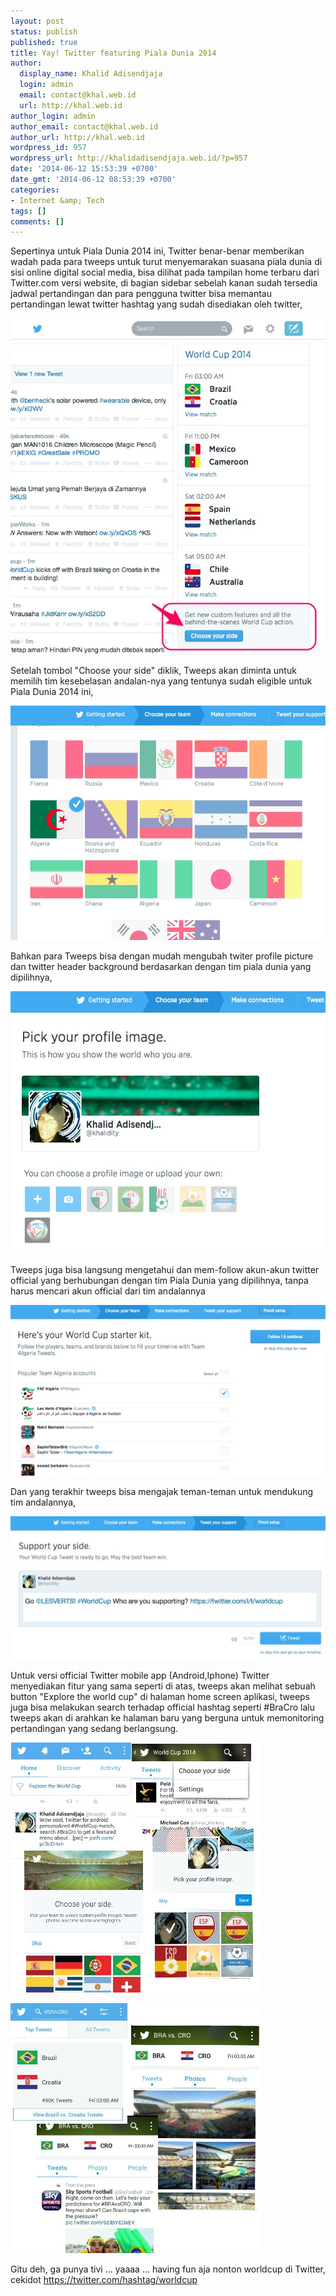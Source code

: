 ```yaml
---
layout: post
status: publish
published: true
title: Yay! Twitter featuring Piala Dunia 2014
author:
  display_name: Khalid Adisendjaja
  login: admin
  email: contact@khal.web.id
  url: http://khal.web.id
author_login: admin
author_email: contact@khal.web.id
author_url: http://khal.web.id
wordpress_id: 957
wordpress_url: http://khalidadisendjaja.web.id/?p=957
date: '2014-06-12 15:53:39 +0700'
date_gmt: '2014-06-12 08:53:39 +0700'
categories:
- Internet &amp; Tech
tags: []
comments: []
---
```

Sepertinya untuk Piala Dunia 2014 ini, Twitter benar-benar memberikan wadah pada para tweeps untuk turut menyemarakan suasana piala dunia di sisi online digital social media, bisa dilihat pada tampilan home terbaru dari Twitter.com versi website, di bagian sidebar sebelah kanan sudah tersedia jadwal pertandingan dan para pengguna twitter bisa memantau pertandingan lewat twitter hashtag yang sudah disediakan oleh twitter,

![twitter_wc1](/images/twitter_wc11.jpg)

Setelah tombol "Choose your side" diklik, Tweeps akan diminta untuk memilih tim kesebelasan andalan-nya yang tentunya sudah eligible untuk Piala Dunia 2014 ini,

[![twitter_wc2](/images/twitter_wc2.jpg)](/images/twitter_wc2.jpg)

Bahkan para Tweeps bisa dengan mudah mengubah twiter profile picture dan twitter header background berdasarkan dengan tim piala dunia yang dipilihnya,

[![twitter_wc4](/images/twitter_wc4.jpg)](/images/twitter_wc4.jpg)

Tweeps juga bisa langsung mengetahui dan mem-follow akun-akun twitter official yang berhubungan dengan tim Piala Dunia yang dipilihnya, tanpa harus mencari akun official dari tim andalannya

[![twitter_wc5](/images/twitter_wc5.jpg)](/images/twitter_wc5.jpg)

Dan yang terakhir tweeps bisa mengajak teman-teman untuk mendukung tim andalannya,

[![twitter_wc6](/images/twitter_wc6.jpg)](/images/twitter_wc6.jpg)

Untuk versi official Twitter mobile app (Android,Iphone) Twitter menyediakan fitur yang sama seperti di atas, tweeps akan melihat sebuah button "Explore the world cup" di halaman home screen aplikasi, tweeps juga bisa melakukan search terhadap official hashtag seperti #BraCro lalu tweeps akan di arahkan ke halaman baru yang berguna untuk memonitoring pertandingan yang sedang berlangsung.

[![IMG_20140613_025934](/images/IMG_20140613_025934.jpg)](/images/IMG_20140613_025934.jpg)

[![IMG_20140613_022553](/images/IMG_20140613_022553.jpg)](/images/IMG_20140613_022553.jpg)

Gitu deh, ga punya tivi ... yaaaa ... having fun aja nonton worldcup di Twitter, cekidot <https://twitter.com/hashtag/worldcup>